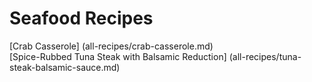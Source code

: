 Seafood Recipes
=======

[Crab Casserole] (all-recipes/crab-casserole.md)  
[Spice-Rubbed Tuna Steak with Balsamic Reduction] (all-recipes/tuna-steak-balsamic-sauce.md)  
